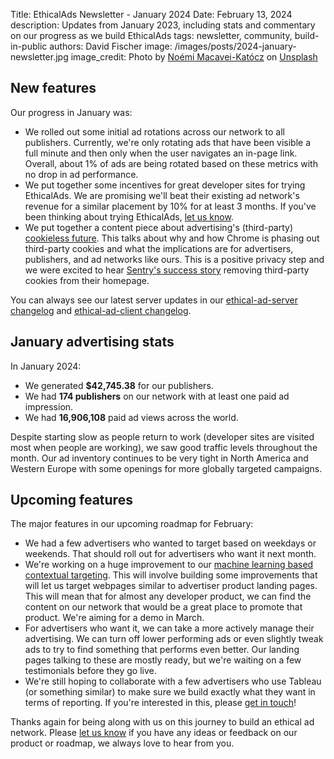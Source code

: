 Title: EthicalAds Newsletter - January 2024
Date: February 13, 2024
description: Updates from January 2023, including stats and commentary on our progress as we build EthicalAds
tags: newsletter, community, build-in-public
authors: David Fischer
image: /images/posts/2024-january-newsletter.jpg
image_credit: <span>Photo by <a href="https://unsplash.com/@noemimk?utm_content=creditCopyText&utm_medium=referral&utm_source=unsplash">Noémi Macavei-Katócz</a> on <a href="https://unsplash.com/photos/snow-covered-mountain-under-blue-sky-during-daytime-ozaowtqTE98?utm_content=creditCopyText&utm_medium=referral&utm_source=unsplash">Unsplash</a></span>



## New features

Our progress in January was:

* We rolled out some initial ad rotations across our network to all publishers.
  Currently, we're only rotating ads that have been visible a full minute
  and then only when the user navigates an in-page link.
  Overall, about 1% of ads are being rotated based on these metrics
  with no drop in ad performance.
* We put together some incentives for great developer sites for trying EthicalAds.
  We are promising we'll beat their existing ad network's revenue for a similar placement by 10% for at least 3 months.
  If you've been thinking about trying EthicalAds, [let us know]({filename}../pages/publishers.md#inbound-form).
* We put together a content piece about advertising's (third-party)
  [cookieless future]({filename}../posts/2024-cookieless-advertising-future.md).
  This talks about why and how Chrome is phasing out third-party cookies
  and what the implications are for advertisers, publishers, and ad networks like ours.
  This is a positive privacy step and we were excited to hear
  [Sentry's success story](https://blog.sentry.io/we-removed-advertising-cookies-heres-what-happened/)
  removing third-party cookies from their homepage.

You can always see our latest server updates in our
[ethical-ad-server changelog](https://ethical-ad-server.readthedocs.io/en/latest/developer/changelog.html)
and [ethical-ad-client changelog](https://ethical-ad-client.readthedocs.io/en/latest/changelog.html).


## January advertising stats

[comment]: https://server.ethicalads.io/publisher/all/report/?start_date=2024-01-01&end_date=2024-01-31

In January 2024:

* We generated **$42,745.38** for our publishers.
* We had **174 publishers** on our network with at least one paid ad impression.
* We had **16,906,108** paid ad views across the world.

Despite starting slow as people return to work
(developer sites are visited most when people are working),
we saw good traffic levels throughout the month.
Our ad inventory continues to be very tight in North America and Western Europe
with some openings for more globally targeted campaigns.


## Upcoming features

The major features in our upcoming roadmap for February:

* We had a few advertisers who wanted to target based on weekdays or weekends.
  That should roll out for advertisers who want it next month.
* We're working on a huge improvement to our [machine learning based contextual targeting]({filename}../post/2022-content-based-targeting.md).
  This will involve building some improvements
  that will let us target webpages similar to advertiser product landing pages.
  This will mean that for almost any developer product, we can find the content on our network
  that would be a great place to promote that product.
  We're aiming for a demo in March.
* For advertisers who want it, we can take a more actively manage their advertising.
  We can turn off lower performing ads or even slightly tweak ads to try to find something
  that performs even better. Our landing pages talking to these are mostly ready,
  but we're waiting on a few testimonials before they go live.
* We're still hoping to collaborate with a few advertisers who use Tableau (or something similar)
  to make sure we build exactly what they want in terms of reporting.
  If you're interested in this, please [get in touch]({filename}../pages/contact.md)!


Thanks again for being along with us on this journey to build an ethical ad network.
Please [let us know]({filename}../pages/contact.md) if you have any ideas or feedback on our product or roadmap,
we always love to hear from you.
